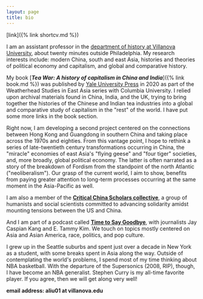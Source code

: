 ```yaml
---
layout: page
title: bio
---
```


[link]({% link shortcv.md %})

I am an assistant professor in the [department of history at Villanova University](https://www1.villanova.edu/villanova/artsci/history.html), about twenty minutes outside Philadelphia. My research interests include: modern China, south and east Asia, histories and theories of political economy and capitalism, and global and comparative history.

My book [***Tea War: A history of capitalism in China and India***]({% link book.md %}) was published by [Yale University Press](https://yalebooks.yale.edu/book/9780300243734/tea-war) in 2020 as part of the Weatherhead Studies in East Asia series with Columbia University. I relied upon archival materials found in China, India, and the UK, trying to bring together the histories of the Chinese and Indian tea industries into a global and comparative study of capitalism in the "rest" of the world. I have put some more links in the book section.

Right now, I am developing a second project centered on the connections between Hong Kong and Guangdong in southern China and taking place across the 1970s and eighties. From this vantage point, I hope to rethink a series of late-twentieth century transformations occurring in China, the "miracle" economies of east Asia's "flying geese" and "four tiger" societies, and, more broadly, global political economy. The latter is often narrated as a story of the breakdown of Fordism from the standpoint of the north Atlantic ("neoliberalism"). Our grasp of the current world, I aim to show, benefits from paying greater attention to long-term processes occurring at the same moment in the Asia-Pacific as well. 

I am also a member of the [**Critical China Scholars collective**](https://criticalchinascholars.org/), a group of humanists and social scientists committed to advancing solidarity amidst mounting tensions between the US and China.

And I am part of a podcast called [**Time to Say Goodbye**](https://goodbye.substack.com/), with journalists Jay Caspian Kang and E. Tammy Kim. We touch on topics mostly centered on Asia and Asian America, race, politics, and pop culture.

I grew up in the Seattle suburbs and spent just over a decade in New York as a student, with some breaks spent in Asia along the way. Outside of contemplating the world's problems, I spend most of my time thinking about NBA basketball. With the departure of the Supersonics (2008, RIP), though, I have become an NBA generalist. Stephen Curry is my all-time favorite player. If you agree, then we will get along very well!

**email address: aliu01 at villanova.edu**

